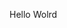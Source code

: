 Hello Wolrd




































































































































































































































































































































































































































































































































































































































































































































































































































































































































































































































































































































































































































































































































































































































































































































































































































































































































































































































































































































































































































































































































































































